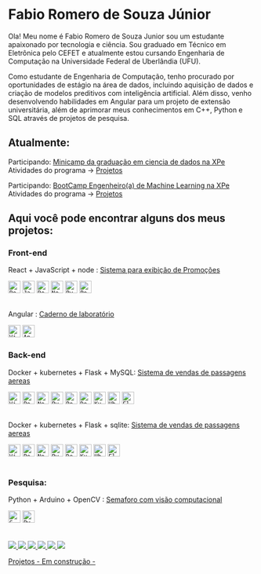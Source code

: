 # Fabio Romero de Souza Júnior

Ola! Meu nome é Fabio Romero de Souza Junior sou um estudante apaixonado por tecnologia e ciência. Sou graduado em Técnico em Eletrônica pelo CEFET e atualmente estou cursando Engenharia de Computação na Universidade Federal de Uberlândia (UFU).

Como estudante de Engenharia de Computação, tenho procurado por oportunidades de estágio na área de dados, incluindo aquisição de dados e criação de modelos preditivos com inteligência artificial. Além disso, venho desenvolvendo habilidades em Angular para um projeto de extensão universitária, além de aprimorar meus conhecimentos em C++, Python e SQL através de projetos de pesquisa.

## Atualmente: 

Participando: 
<a href="https://www.xpeducacao.com.br/graduacao/ciencia-de-dados">Minicamp da graduação em ciencia de dados na XPe </a> <br>
Atividades do programa ->
<a href="https://github.com/FabioRSJunior/XPE-Minicamp">Projetos</a>

Participando: 
<a href="https://www.xpeducacao.com.br/bootcamp/engenheiro-de-machine-learning">BootCamp Engenheiro(a) de Machine Learning na XPe </a> <br>
Atividades do programa -> 
<a href="https://github.com/FabioRSJunior/XPE---BootCamp---Engenheiro-a-de-Machine-Learning">Projetos</a>


## Aqui você pode encontrar alguns dos meus projetos: 

### Front-end 

React + JavaScript + node : <a href="https://github.com/FabioRSJunior/TecnologiasWebMobile">Sistema para exibição de Promoções</a>

<div align="left">
	<code><img height="25" src="https://user-images.githubusercontent.com/25181517/192109061-e138ca71-337c-4019-8d42-4792fdaa7128.png" alt="Postman" title="Postman" /></code>
	<code><img height="25" src="https://user-images.githubusercontent.com/25181517/117447155-6a868a00-af3d-11eb-9cfe-245df15c9f3f.png" alt="JavaScript" title="JavaScript" /></code>
	<code><img height="25" src="https://user-images.githubusercontent.com/25181517/183897015-94a058a6-b86e-4e42-a37f-bf92061753e5.png" alt="React" title="React" /></code>
	<code><img height="25" src="https://user-images.githubusercontent.com/25181517/183568594-85e280a7-0d7e-4d1a-9028-c8c2209e073c.png" alt="Node.js" title="Node.js" /></code>
	<code><img height="25" src="https://user-images.githubusercontent.com/25181517/183423507-c056a6f9-1ba8-4312-a350-19bcbc5a8697.png" alt="Python" title="Python" /></code>
	<code><img height="25" src="https://user-images.githubusercontent.com/25181517/117208740-bfb78400-adf5-11eb-97bb-09072b6bedfc.png" alt="PostgreSQL" title="PostgreSQL" /></code>
</div>
<br>

Angular                   : <a href="https://github.com/FabioRSJunior/Angular-Estudos">Caderno de laboratório</a>

<div align="left">
	<code><img height="25" src="https://user-images.githubusercontent.com/25181517/192108891-d86b6220-e232-423a-bf5f-90903e6887c3.png" alt="Visual Studio Code" title="Visual Studio Code" /></code>
	<code><img height="25" src="https://user-images.githubusercontent.com/25181517/183890595-779a7e64-3f43-4634-bad2-eceef4e80268.png" alt="Angular" title="Angular" /></code>
</div>


### Back-end

Docker + kubernetes + Flask + MySQL:   <a href="https://github.com/FabioRSJunior/Sistema-de-venda-de-passagem-aerea">Sistema de vendas de passagens aereas</a>

<div align="left">
	<code><img height="25" src="https://user-images.githubusercontent.com/25181517/192108891-d86b6220-e232-423a-bf5f-90903e6887c3.png" alt="Visual Studio Code" title="Visual Studio Code" /></code>
	<code><img height="25" src="https://user-images.githubusercontent.com/25181517/192109061-e138ca71-337c-4019-8d42-4792fdaa7128.png" alt="Postman" title="Postman" /></code>
	<code><img height="25" src="https://user-images.githubusercontent.com/25181517/183568594-85e280a7-0d7e-4d1a-9028-c8c2209e073c.png" alt="Node.js" title="Node.js" /></code>
	<code><img height="25" src="https://user-images.githubusercontent.com/25181517/183423507-c056a6f9-1ba8-4312-a350-19bcbc5a8697.png" alt="Python" title="Python" /></code>
	<code><img height="25" src="https://user-images.githubusercontent.com/25181517/117208740-bfb78400-adf5-11eb-97bb-09072b6bedfc.png" alt="PostgreSQL" title="PostgreSQL" /></code>
	<code><img height="25" src="https://user-images.githubusercontent.com/25181517/117207330-263ba280-adf4-11eb-9b97-0ac5b40bc3be.png" alt="Docker" title="Docker" /></code>
	<code><img height="25" src="https://user-images.githubusercontent.com/25181517/182534006-037f08b5-8e7b-4e5f-96b6-5d2a5558fa85.png" alt="Kubernetes" title="Kubernetes" /></code>
	<code><img height="25" src="https://user-images.githubusercontent.com/25181517/186884153-99edc188-e4aa-4c84-91b0-e2df260ebc33.png" alt="Ubuntu" title="Ubuntu" /></code>
	<code><img height="25" src="https://user-images.githubusercontent.com/25181517/183423775-2276e25d-d43d-4e58-890b-edbc88e915f7.png" alt="Flask" title="Flask" /></code>
</div>

<br>

Docker + kubernetes + Flask + sqlite:  <a href="https://github.com/FabioRSJunior/Sistema-de-venda-de-passagem-aerea">Sistema de vendas de passagens aereas</a> 

<div align="left">
	<code><img height="25" src="https://user-images.githubusercontent.com/25181517/192108891-d86b6220-e232-423a-bf5f-90903e6887c3.png" alt="Visual Studio Code" title="Visual Studio Code" /></code>
	<code><img height="25" src="https://user-images.githubusercontent.com/25181517/192109061-e138ca71-337c-4019-8d42-4792fdaa7128.png" alt="Postman" title="Postman" /></code>
	<code><img height="25" src="https://user-images.githubusercontent.com/25181517/183568594-85e280a7-0d7e-4d1a-9028-c8c2209e073c.png" alt="Node.js" title="Node.js" /></code>
	<code><img height="25" src="https://user-images.githubusercontent.com/25181517/183423507-c056a6f9-1ba8-4312-a350-19bcbc5a8697.png" alt="Python" title="Python" /></code>
	<code><img height="25" src="https://user-images.githubusercontent.com/25181517/117207330-263ba280-adf4-11eb-9b97-0ac5b40bc3be.png" alt="Docker" title="Docker" /></code>
	<code><img height="25" src="https://user-images.githubusercontent.com/25181517/182534006-037f08b5-8e7b-4e5f-96b6-5d2a5558fa85.png" alt="Kubernetes" title="Kubernetes" /></code>
	<code><img height="25" src="https://user-images.githubusercontent.com/25181517/186884153-99edc188-e4aa-4c84-91b0-e2df260ebc33.png" alt="Ubuntu" title="Ubuntu" /></code>
	<code><img height="25" src="https://user-images.githubusercontent.com/25181517/183423775-2276e25d-d43d-4e58-890b-edbc88e915f7.png" alt="Flask" title="Flask" /></code>
</div>

<br>


### Pesquisa: 

Python + Arduino + OpenCV : <a href="https://github.com/FabioRSJunior/Controle_Trafego_Smart_Cities_2018">Semaforo com visão computacional</a>
<div align="left">
	<code><img height="25" src="https://user-images.githubusercontent.com/25181517/192106070-46255bcf-65e6-4c6b-a296-bf8d0d8fb2a7.png" alt="C" title="C" /></code>
	<code><img height="25" src="https://user-images.githubusercontent.com/25181517/183423507-c056a6f9-1ba8-4312-a350-19bcbc5a8697.png" alt="Python" title="Python" /></code>
	
</div>

<br>

<div style="display: inline_block"><br>
  
  <a href="https://www.linkedin.com/in/fabio-romero-jr-101a44139/" target="_blank">
    <img src="https://img.shields.io/badge/-LinkedIn-%230077B5?style=for-the-badge&logo=linkedin&logoColor=white" 
         target="_blank">
  </a>
  
  <a href="https://www.linkedin.com/in/fabio-romero-jr-101a44139/" target="_blank">
    <img src="https://img.shields.io/badge/Gmail-D14836?style=for-the-badge&logo=gmail&logoColor=white" 
         target="_blank">
  </a>
  
  <a href="https://github.com/FabioRSJunior" target="_blank">
    <img src="https://img.shields.io/badge/GitHub-100000?style=for-the-badge&logo=github&logoColor=white" 
         target="_blank">
  </a>
  
  <a href="http://lattes.cnpq.br/3976533093866468" target="_blank">
  <img src="https://img.shields.io/badge/Academia-fff?style=for-the-badge&logo=academia&logoColor=black" 
       target="_blank">
 </a>
    
  <a href="https://medium.com/@fabioromero200" target="_blank">
  <img src="https://img.shields.io/badge/Medium-12100E?style=for-the-badge&logo=medium&logoColor=white" 
       target="_blank">
 </a>  
  
<!--  
  <a href="https://www.kaggle.com/fabiorsjunior" target="_blank">
    <img src="https://img.shields.io/badge/Kaggle-20BEFF?style=for-the-badge&logo=Kaggle&logoColor=white" 
         target="_blank">
  </a>
-->
  
  <a href="https://www.instagram.com/fab.iorom/" target="_blank">
    <img src="https://img.shields.io/badge/Instagram-E4405F?style=for-the-badge&logo=instagram&logoColor=white" 
         target="_blank">
  </a>  
</div>



<!--
Imagens legais para seu portfólio
https://github.com/alexandresanlim/Badges4-README.md-Profile
Gerador de tecnologias para seu portfólio
https://marwin1991.github.io/profile-technology-icons/ 
-->

<a href="01-projects.html">Projetos - Em construção - </a>
